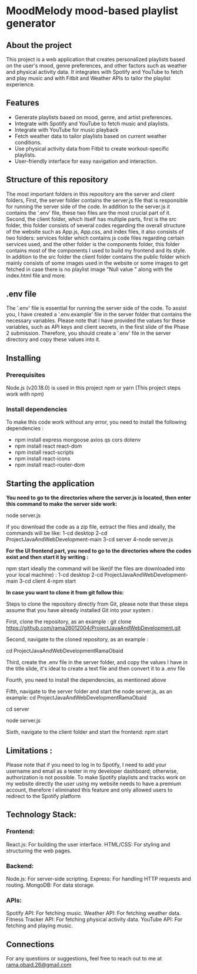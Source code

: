 # MoodMelody mood-based playlist generator 

## About the project 

This project is a web application that creates personalized playlists based on the user's mood, genre preferences, and other factors such as weather and physical activity data. It integrates with Spotify and YouTube to fetch and play music and with Fitbit and Weather APIs to tailor the playlist experience.


## Features

- Generate playlists based on mood, genre, and artist preferences.
- Integrate with Spotify and YouTube to fetch music and playlists.
- Integrate with YouTube for music playback
- Fetch weather data to tailor playlists based on current weather conditions.
- Use physical activity data from Fitbit to create workout-specific playlists.
- User-friendly interface for easy navigation and interaction.

## Structure of this repository 
The most important folders in this repository are the server and client folders,
First, the server folder contains the server.js file that is responsible for running the server side of the code. In addition to the server.js it contains the '.env' file, these two files are the most crucial part of it.
Second, the client folder, which itself has multiple parts,
first is the src folder, this folder consists of several codes regarding the overall structure of the website such as App.js, App.css, and index files, it also consists of two folders: services folder which contains js code files regarding certain services used, and the other folder is the components folder, this folder contains most of the components I used to build my frontend and its style. 
In addition to the src folder the client folder contains the public folder which mainly consists of some images used in the website or some images to get fetched in case there is no playlist image "Null value " along with the index.html file and more. 

## .env file 
The '.env' file is essential for running the server side of the code. To assist you, I have created a '.env.example' file in the server folder that contains the necessary variables. Please note that I have provided the values for these variables, such as API keys and client secrets, in the first slide of the Phase 2 submission. Therefore, you should create a '.env' file in the server directory and copy these values into it.


## Installing 

### Prerequisites
Node.js (v20.18.0) is used in this project
npm or yarn (This project steps work with npm) 

### Install dependencies 
To make this code work without any error, you need to install the following dependencies :
- npm install express mongoose axios qs cors dotenv
- npm install react react-dom
- npm install react-scripts
- npm install react-icons
- npm install react-router-dom


## Starting the application 
**You need to go to the directories where the server.js is located, then enter this command to make the server side work:** 

node server.js 

if you download the code as a zip file, extract the files and 
ideally, the commands will be like: 
1-cd desktop 
2-cd ProjectJavaAndWebDevelopment-main
3-cd server
4-node server.js


**For the UI frontend part, you need to go to the directories where the codes exist and then start it by writing :**

npm start 
ideally the command will be like(if the files are downloaded into your local machine) : 
1-cd desktop 
2-cd ProjectJavaAndWebDevelopment-main
3-cd client 
4-npm start 

**In case you want to clone it from git follow this:**

Steps to clone the repository directly from Git, please note that these steps assume that you have already installed Git into your system : 

First, clone the repository, as an example :
git clone https://github.com/rama26012004/ProjectJavaAndWebDevelopment.git

Second, navigate to the cloned repository, as an example : 

cd ProjectJavaAndWebDevelopmentRamaObaid

Third, create the .env file in the server folder, and copy the values I have in the title slide, it's ideal to create a text file and then convert it to a .env file 

Fourth, you need to install the dependencies, as mentioned above 

Fifth, navigate to the server folder and start the node server.js,  as an example: cd ProjectJavaAndWebDevelopmentRamaObaid

cd server 

node server.js

Sixth, navigate to the client folder and start the frontend:
npm start 


## Limitations : 
Please note that if you need to log in to Spotify, I need to add your username and email as a tester in my developer dashboard; otherwise, authorization is not possible.
To make Spotify playlists and tracks work on my website directly the user using my website needs to have a premium account, therefore I eliminated this feature and only allowed users to redirect to the Spotify platform


## Technology Stack:

### Frontend:
React.js: For building the user interface.
HTML/CSS: For styling and structuring the web pages.

### Backend:
Node.js: For server-side scripting.
Express: For handling HTTP requests and routing.
MongoDB: For data storage.

### APIs:
Spotify API: For fetching music.
Weather API: For fetching weather data.
Fitness Tracker API: For fetching physical activity data.
YouTube API: For fetching and playing music.

## Connections 
For any questions or suggestions, feel free to reach out to me at rama.obaid.26@gmail.com 
